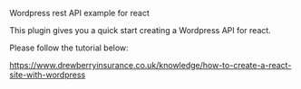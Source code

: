 Wordpress rest API example for react

This plugin gives you a quick start creating a Wordpress API for react. 

Please follow the tutorial below:

https://www.drewberryinsurance.co.uk/knowledge/how-to-create-a-react-site-with-wordpress
